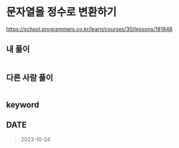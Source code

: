 # 문자열을 정수로 변환하기

https://school.programmers.co.kr/learn/courses/30/lessons/181848

## 내 풀이

```kt

```

## 다른 사람 풀이

```kt

```

## keyword

## DATE

> 2023-10-24
